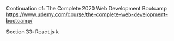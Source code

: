 Continuation of: The Complete 2020 Web Development Bootcamp
https://www.udemy.com/course/the-complete-web-development-bootcamp/

Section 33: React.js
k
